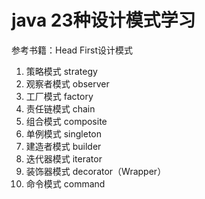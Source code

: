 # java 23种设计模式学习
参考书籍：Head First设计模式

1. 策略模式 strategy
2. 观察者模式 observer
3. 工厂模式 factory
4. 责任链模式 chain
5. 组合模式 composite
6. 单例模式 singleton
7. 建造者模式 builder
8. 迭代器模式 iterator
9. 装饰器模式 decorator（Wrapper）
10. 命令模式 command